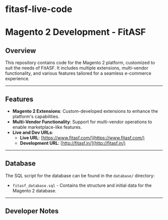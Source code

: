 # fitasf-live-code
# Magento 2 Development - FitASF

## Overview
This repository contains code for the Magento 2 platform, customized to suit the needs of FitASF. It includes multiple extensions, multi-vendor functionality, and various features tailored for a seamless e-commerce experience.

---

## Features
- **Magento 2 Extensions**: Custom-developed extensions to enhance the platform's capabilities.
- **Multi-Vendor Functionality**: Support for multi-vendor operations to enable marketplace-like features.
- **Live and Dev URLs**:
  - **Live URL**: [https://www.fitasf.com/](https://www.fitasf.com/)
  - **Development URL**: [http://fitasf.in/](http://fitasf.in/)

---

## Database
The SQL script for the database can be found in the `database/` directory:
- `fitasf_database.sql` - Contains the structure and initial data for the Magento 2 database.

---

## Developer Notes
